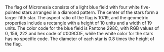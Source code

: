 The flag of Micronesia consists of a light blue field with four white five-pointed stars arranged in a diamond pattern. The center of the stars form a larger fifth star. The aspect ratio of the flag is 10:19, and the geometric properties include a rectangle with a height of 10 units and a width of 19 units. The color code for the blue field is Pantone 298C, with RGB values of 0, 156, 222 and hex code of #009CDE, while the white color for the stars has no specific code. The diameter of each star is 0.8 times the height of the flag.